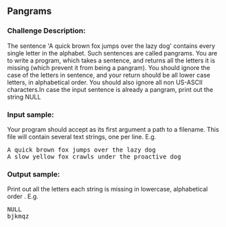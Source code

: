 <h2>Pangrams</h2>

<h3>Challenge Description:</h3>

<p>
    The sentence &apos;A quick brown fox jumps over the lazy dog&apos; contains every single letter in the alphabet.
    Such sentences are called pangrams. You are to write a program, which takes a sentence, and returns all the
    letters it is missing (which prevent it from being a pangram). You should ignore the case of the letters in
    sentence, and your return should be all lower case letters, in alphabetical order. You should also ignore all
    non US-ASCII characters.In case the input sentence is already a pangram, print out the string NULL
</p>

<h3>Input sample:</h3>
<p>
    Your program should accept as its first argument a path to a filename. This file will contain several text strings,
    one per line. E.g.
</p>
<pre>A quick brown fox jumps over the lazy dog
A slow yellow fox crawls under the proactive dog</pre>

<h3>Output sample:</h3>

<p>
    Print out all the letters each string is missing in lowercase, alphabetical order . E.g.
</p>

<pre>NULL
bjkmqz</pre>